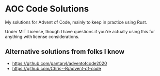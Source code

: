 AOC Code Solutions
==================

My solutions for Advent of Code, mainly to keep in practice using Rust.

Under MIT License, though I have questions if you're actually using
this for anything with license considerations.


Alternative solutions from folks I know
---------------------------------------

 - <https://github.com/pantaryl/adventofcode2020>
 - <https://github.com/Chris--B/advent-of-code>

